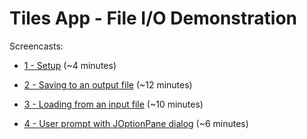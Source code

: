 # Tiles App - File I/O Demonstration

Screencasts:

- [1 - Setup](https://berry.video.yuja.com/V/Video?v=9117833&node=39112787&a=44646871&autoplay=1)  (~4 minutes)

- [2 - Saving to an output file](https://berry.video.yuja.com/V/Video?v=9117859&node=39112825&a=111852102&autoplay=1) (~12 minutes)

- [3 - Loading from an input file](https://berry.video.yuja.com/V/Video?v=9117896&node=39112939&a=86728544&autoplay=1) (~10 minutes)

- [4 - User prompt with JOptionPane dialog](https://berry.video.yuja.com/V/Video?v=9117927&node=39113008&a=91996641&autoplay=1) (~6 minutes)




